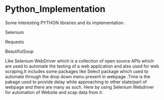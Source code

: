 # Python_Implementation

Some interesting PYTHON libraries and its implementation .

Selenium

Requests 

BeautifulSoup



Like Selenium WebDriver which is a collection of open source APIs which are used to automate the testing of a web application and also used for web scraping.It includes some packages like Select package which used to automate through the drop down menu present in webpage .Time is the pakage used to provide delay while approaching to other state/part of webpage and there are many as such.
Here by using Selenium Webdriver for automation of Website and scap data from it.
